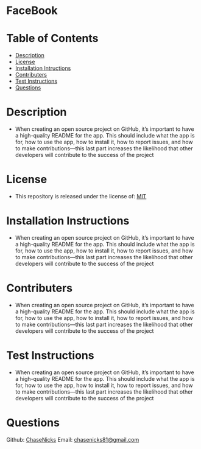 # FaceBook

# Table of Contents

  * [Description](https://github.com/undefined/ReadMe_Generator#Description)
  * [License](https://github.com/undefined/ReadMe_Generator#License) 
  * [Installation Intructions](https://github.com/undefined/ReadMe_Generator#Installation-Instructions)
  * [Contributers](https://github.com/undefined/ReadMe_Generator#Contributers)
  * [Test Instructions](https://github.com/undefined/ReadMe_Generator#Test-Instructions)
  * [Questions](https://github.com/undefined/ReadMe_Generator#Questions)

# Description

* When creating an open source project on GitHub, it’s important to have a high-quality README for the app. This should include what the app is for, how to use the app, how to install it, how to report issues, and how to make contributions—this last part increases the likelihood that other developers will contribute to the success of the project

# License

  * This repository is released under the license of: [MIT](https://opensource.org/licenses/MIT)

# Installation Instructions

* When creating an open source project on GitHub, it’s important to have a high-quality README for the app. This should include what the app is for, how to use the app, how to install it, how to report issues, and how to make contributions—this last part increases the likelihood that other developers will contribute to the success of the project

# Contributers

* When creating an open source project on GitHub, it’s important to have a high-quality README for the app. This should include what the app is for, how to use the app, how to install it, how to report issues, and how to make contributions—this last part increases the likelihood that other developers will contribute to the success of the project

# Test Instructions

* When creating an open source project on GitHub, it’s important to have a high-quality README for the app. This should include what the app is for, how to use the app, how to install it, how to report issues, and how to make contributions—this last part increases the likelihood that other developers will contribute to the success of the project

# Questions

Github: [ChaseNicks](https://github.com/ChaseNicks) Email: chasenicks81@gmail.com